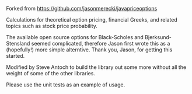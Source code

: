 Forked from https://github.com/jasonmerecki/javapriceoptions

Calculations for theoretical option pricing, financial Greeks, and related topics such as stock price probability.

The available open source options for Black-Scholes and Bjerksund-Stensland seemed complicated, 
therefore Jason first wrote this as a (hopefully!) more simple alterntive.
Thank you, Jason, for getting this started.

Modified by Steve Antoch to build the library out some more without all the weight of some of the other libraries.

Please use the unit tests as an example of usage. 
